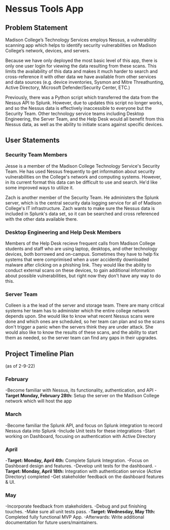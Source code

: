 # Nessus Tools App


## Problem Statement

Madison College’s Technology Services employs Nessus, a vulnerability scanning app which helps to identify security vulnerabilities on Madison College’s network, devices, and servers.

Because we have only deployed the most basic level of this app, there is only one user login for viewing the data resulting from these scans.  This limits the availability of this data and makes it much harder to search and cross-reference it with other data we have available from other services and data sources (e.g. device inventories, Sysmon and Mitre Threathunting, Active Directory, Microsoft Defender/Security Center, ETC.)

Previously, there was a Python script which transferred the data from the Nessus API to Splunk.  However, due to updates this script no longer works, and so the Nessus data is effectively inaccessible to everyone but the Security Team.
Other technology service teams including Desktop Engineering, the Server Team, and the Help Desk would all benefit from this Nessus data, as well as the ability to initiate scans against specific devices.


## User Statements

### Security Team Members

Jesse is a member of the Madison College Technology Service's Security Team.  He has used Nessus frequently to get information about security vulnerabilities on the College's network and computing systems.  However, in its current format this data can be difficult to use and search.  He'd like some improved ways to utilize it.

Zach is another member of the Security Team.  He administers the Splunk server, which is the central security data logging service for all of Madison College's IT infrastructure.  Zach wants to make sure the Nessus data is included in Splunk's data set, so it can be searched and cross referenced with the other data available there.


### Desktop Engineering and Help Desk Members

Members of the Help Desk recieve frequent calls from Madison College students and staff who are using laptop, desktops, and other technology devices, both borrowed and on-campus.  Sometimes they have to help fix systems that were comprimised when a user accidently downloaded malware after clicking on a phishing link.  They would like the ability to conduct external scans on these devices, to gain additional information about possible vulnerabilities, but right now they don't have any way to do this.


### Server Team

Colleen is a the lead of the server and storage team.  There are many critical systems her team has to administer which the entire college network depends upon.  She would like to know what recent Nessus scans were done and which ones are scheduled, so her team can plan and so the scans don't trigger a panic when the servers think they are under attack.  She would also like to know the results of these scans, and the ability to start them as needed, so the server team can find any gaps in their upgrades.


## Project Timeline Plan
(as of 2-9-22)

### February
-Become familiar with Nessus, its functionality, authentication, and API
-**Target Monday, February 28th:** Setup the server on the Madison College network which will host the app

### March
-Become familiar the Splunk API, and focus on Splunk integration to record Nessus data into Splunk
-Include Unit tests for these integrations
-Start working on Dashboard, focusing on authentication with Active Directory

### April
-**Target: Monday, April 4th:**  Complete Splunk Integration.
-Focus on Dashboard design and features.
-Develop unit tests for the dashboard.
-**Target: Monday, April 18th:** Integration with authentication service (Active Directory) completed
-Get stakeholder feedback on the dashboard features & UI.

### May
-Incorporate feedback from stakeholders.
-Debug and put finishing touches.
-Make sure all unit tests pass.
-**Target: Wednesday, May 11th:** Completed fully functional MVP App.
-Afterwards: Write additional documentation for future users/maintainers.
